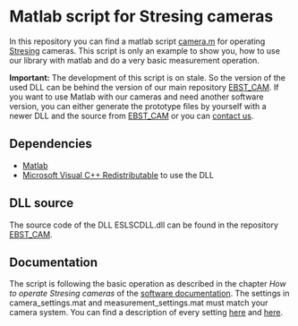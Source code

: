 # Matlab script for Stresing cameras

In this repository you can find a matlab script [camera.m](./camera.m) for operating [Stresing](https://stresing.de) cameras. This script is only an example to show you, how to use our library with matlab and do a very basic measurement operation.

**Important:** The development of this script is on stale. So the version of the used DLL can be behind the version of our main repository [EBST_CAM](https://github.com/Entwicklungsburo-Stresing/EBST_CAM). If you want to use Matlab with our cameras and need another software version, you can either generate the prototype files by yourself with a newer DLL and the source from [EBST_CAM](https://github.com/Entwicklungsburo-Stresing/EBST_CAM) or you can [contact us](mailto:info@stresing.de).

## Dependencies
* [Matlab](https://www.mathworks.com/products/matlab.html)
* [Microsoft Visual C++ Redistributable](https://aka.ms/vs/16/release/vc_redist.x64.exe) to use the DLL

## DLL source
The source code of the DLL ESLSCDLL.dll can be found in the repository [EBST_CAM](https://github.com/Entwicklungsburo-Stresing/EBST_CAM).

## Documentation
The script is following the basic operation as described in the chapter *How to operate Stresing cameras* of the [software documentation](https://entwicklungsburo-stresing.github.io/). The settings in camera_settings.mat and measurement_settings.mat  must match your camera system. You can find a description of every setting [here](https://entwicklungsburo-stresing.github.io/structmeasurement__settings__matlab.html) and [here](https://entwicklungsburo-stresing.github.io/structcamera__settings.html).
